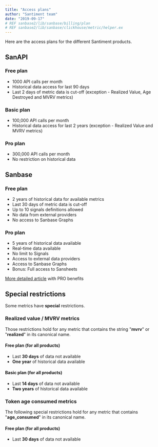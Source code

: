 ```yaml
---
title: "Access plans"
author: "Santiment team"
date: "2019-09-17"
# REF sanbase2/lib/sanbase/billing/plan
# REF sanbase2/lib/sanbase/clickhouse/metric/helper.ex
---
```


Here are the access plans for the different Santiment products.

## SanAPI

### Free plan

- 1000 API calls per month
- Historical data access for last 90 days
- Last 2 days of metric data is cut-off
  (exception - Realized Value, Age Destroyed and MVRV metrics)

### Basic plan

- 100,000 API calls per month
- Historical data access for last 2 years
  (exception - Realized Value and MVRV metrics)

### Pro plan

- 300,000 API calls per month
- No restriction on historical data

## Sanbase

### Free plan

- 2 years of historical data for available metrics
- Last 30 days of metric data is cut-off
- Up to 10 signals definitions allowed
- No data from external providers
- No access to Sanbase Graphs

### Pro plan

- 5 years of historical data available
- Real-time data available
- No limit to Signals
- Access to external data providers
- Access to Sanbase Graphs
- Bonus: Full access to Sansheets

[More detailed article](/products-and-plans/sanbase-pro-features/) with PRO benefits

## Special restrictions

Some metrics have **special** restrictions.

### Realized value / MVRV metrics

Those restrictions hold for any metric that contains the string "**mvrv**" or "**realized**"
in its canonical name.

#### Free plan (for all products)

- Last **30 days** of data not available
- **One year** of historical data available

#### Basic plan (for all products)

- Last **14 days** of data not available
- **Two years** of historical data available

### Token age consumed metrics

The following special restrictions hold for any metric that
contains "**age_consumed**" in its canonical name.

#### Free plan (for all products)

- Last **30 days** of data not available
